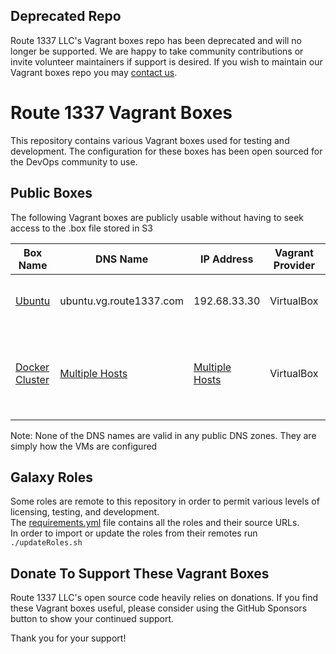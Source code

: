 Deprecated Repo
------------
Route 1337 LLC's Vagrant boxes repo has been deprecated and will no longer be supported. We are happy to take community contributions or invite volunteer maintainers if support is desired. If you wish to maintain our Vagrant boxes repo you may [contact us](https://www.route1337.com/contact-us/).

Route 1337 Vagrant Boxes
========================
This repository contains various Vagrant boxes used for testing and development. The configuration for these boxes has been open sourced for the DevOps community to use. 

Public Boxes
------------
The following Vagrant boxes are publicly usable without having to seek access to the .box file stored in S3

| Box Name                                                 | DNS Name                                             | IP Address                                           | Vagrant Provider   | Description                                                                               | Purpose                                                                   |
|--------------------------------------------------------- |------------------------------------------------------|------------------------------------------------------|--------------------|-------------------------------------------------------------------------------------------|---------------------------------------------------------------------------|
| [Ubuntu](documentation/ubuntu.md)                        | ubuntu.vg.route1337.com                              | 192.68.33.30                                         | VirtualBox         | A general purpose Ubuntu 20.04 box                                                        | General quick linux testing                                               |
| [Docker Cluster](documentation/dockercluster.md)         | [Multiple Hosts](documentation/dockercluster.md)     | [Multiple Hosts](documentation/dockercluster.md)     | VirtualBox         | 3 boxes that run Ubuntu 20.04. One Docker Registry, and 2 hosts                           | Development and testing of Docker containers and/or Docker services       |

Note: None of the DNS names are valid in any public DNS zones. They are simply how the VMs are configured

Galaxy Roles
------------
Some roles are remote to this repository in order to permit various levels of licensing, testing, and development.  
The [requirements.yml](ansible/roles/requirements.yml) file contains all the roles and their source URLs.  
In order to import or update the roles from their remotes run `./updateRoles.sh`

Donate To Support These Vagrant Boxes
-------------------------------------
Route 1337 LLC's open source code heavily relies on donations. If you find these Vagrant boxes useful, please consider using the GitHub Sponsors button to show your continued support.

Thank you for your support!
